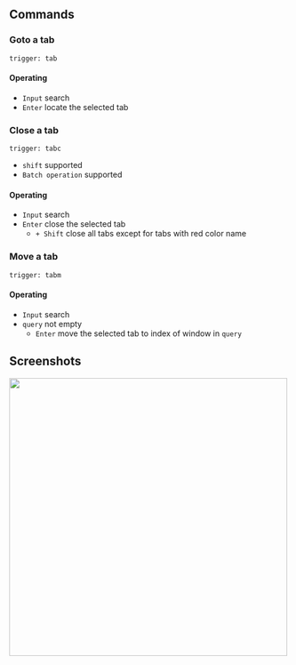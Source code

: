 ## Commands
### Goto a tab
`trigger: tab`    
#### Operating
- `Input` search
- `Enter` locate the selected tab

### Close a tab
`trigger: tabc`    
- `shift` supported
- `Batch operation` supported

#### Operating
- `Input` search
- `Enter` close the selected tab
    - `+ Shift` close all tabs except for tabs with red color name

### Move a tab
`trigger: tabm`
#### Operating
- `Input` search
- `query` not empty
    - `Enter` move the selected tab to index of window in `query`

## Screenshots
<img src="https://i.imgur.com/uj5onOu.png" width="500"/>